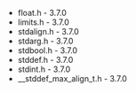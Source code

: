 * float.h - 3.7.0
* limits.h - 3.7.0
* stdalign.h - 3.7.0
* stdarg.h - 3.7.0
* stdbool.h - 3.7.0
* stddef.h - 3.7.0
* stdint.h - 3.7.0
* __stddef_max_align_t.h - 3.7.0
